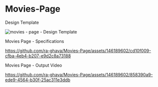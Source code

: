 # Movies-Page



Design Template








![movies - page - Design Template](https://github.com/ra-ghava/Movies-Page/assets/146189602/689f3b0d-4fae-45c4-afa5-256085d54d38)









Movies Page - Specifications 










https://github.com/ra-ghava/Movies-Page/assets/146189602/cd10f009-cfba-4eb4-b207-e9d2c8a73188














Movies Page - Output Video











https://github.com/ra-ghava/Movies-Page/assets/146189602/858390a9-ede9-4564-b30f-25ac311e3ddb



